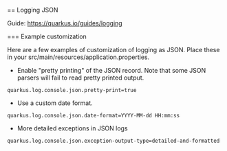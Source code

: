 == Logging JSON

Guide: https://quarkus.io/guides/logging

=== Example customization

Here are a few examples of customization of logging as JSON.
Place these in your src/main/resources/application.properties.

* Enable "pretty printing" of the JSON record. Note that some JSON parsers will fail to read pretty printed output.
```properties
quarkus.log.console.json.pretty-print=true
```

* Use a custom date format.
```properties
quarkus.log.console.json.date-format=YYYY-MM-dd HH:mm:ss
```

* More detailed exceptions in JSON logs
```properties
quarkus.log.console.json.exception-output-type=detailed-and-formatted
```
